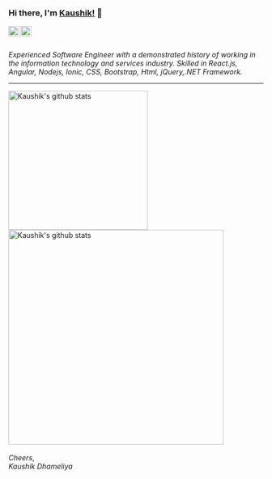 ### Hi there, I'm [Kaushik!](https://dkaushikl.github.io) 👋

<a target="_blank" href="https://www.linkedin.com/in/dkaushikl/">
  <img align="left" alt="Kaushik Dhameliya | LinkedIn" width="21px" src="https://img.shields.io/badge/-dkaushikl-blue?style=flat-square&logo=Linkedin&logoColor=white&link=https://www.linkedin.com/in/dkaushikl/" />
</a>

<a target="_blank" href="https://twitter.com/dkaushikl">
  <img align="left" alt="Kaushik Dhameliya | Twitter" width="21px" src="https://img.shields.io/badge/-dkaushikl-blue?style=flat-square&logo=Twitter&logoColor=white&link=https://www.twitter.com/dkaushikl/" />
</a>

<br />
<br />

*Experienced Software Engineer with a demonstrated history of working in the information technology and services industry.
Skilled in React.js, Angular, Nodejs, Ionic, CSS, Bootstrap, Html, jQuery,.NET Framework.*

<hr />

<a href="https://github-readme-stats.vercel.app/api/top-langs/?username=dkaushikl&theme=radical&hide_langs_below=1">
  <img width="275px" src="https://github-readme-stats.vercel.app/api/top-langs/?username=dkaushikl&theme=radical&hide_langs_below=1" alt="Kaushik's github stats" />
</a>

<a href="https://github-readme-stats.vercel.app/api?username=dkaushikl&show_icons=true&theme=radical&line_height=27">
  <img width="425px" src="https://github-readme-stats.vercel.app/api?username=dkaushikl&show_icons=true&theme=radical&line_height=27" alt="Kaushik's github stats" />
</a>

<br/>
<br/>
<em>Cheers</em>,<br/>
<em>Kaushik Dhameliya</em>
